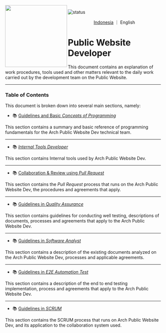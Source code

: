 
<!--https://user-images.githubusercontent.com/5713670/87202985-820dcb80-c2b6-11ea-9f56-7ec461c497c3.gif-->
<img align='left' src='https://octodex.github.com/images/hula_loop_octodex03.gif' width='200'>

![status](https://img.shields.io/badge/status-review-yellow)
<!-- ![status](https://img.shields.io/badge/status-up-brightgreen) -->

<p align="center">
   <a href="../README.md" >Indonesia</a>
  ｜
  English
</p>

# Public Website **Developer**

This document contains an explanation of work procedures, tools used and other matters relevant to the daily work carried out by the development team on the Public Website.

---

### Table of Contents

This document is broken down into several main sections, namely:

- 📚 [Guidelines and Basic _Concepts of Programming_](programming-concepts.md)

This section contains a summary and basic reference of programming fundamentals for the Arch Public Website Dev technical team.

---

- 📚 [_Internal Tools Developer_](internal-tools-development.md)

This section contains Internal tools used by Arch Public Website Dev.

---

- 📚 [Collaboration & Review using _Pull Request_](pull-request-workflow.md)

This section contains the _Pull Request_ process that runs on the Arch Public Website Dev, the procedures and agreements that apply.

---

- 📚 [Guidelines in _Quality Assurance_](quality-assurance.md)

This section contains guidelines for conducting well testing, descriptions of documents, processes and agreements that apply to the Arch Public Website Dev.

---

- 📚 [Guidelines in _Software Analyst_](software-analyst.md)

This section contains a description of the existing documents analyzed on the Arch Public Website Dev, processes and applicable agreements.

---

- 📚 [Guidelines in _E2E Automation Test_](e2e-automate-test-development.md)

This section contains a description of the end to end testing implementation, process and agreements that apply to the Arch Public Website Dev.

---

- 📚 [Guidelines in _SCRUM_](scrum.md)

This section contains the SCRUM process that runs on Arch Public Website Dev, and its application to the collaboration system used.
